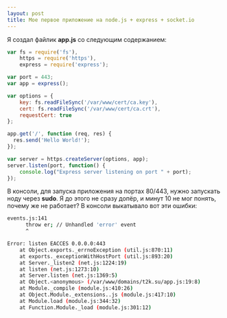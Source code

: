 ```yaml
---
layout: post
title: Мое первое приложение на node.js + express + socket.io
---
```


Я создал файлик **app.js** со следующим содержанием:
```javascript
var fs = require('fs'),
    https = require('https'),
    express = require('express');

var port = 443;
var app = express();

var options = {
    key: fs.readFileSync('/var/www/cert/ca.key'),
    cert: fs.readFileSync('/var/www/cert/ca.crt'),
    requestCert: true
};

app.get('/', function (req, res) {
  res.send('Hello World!');
});

var server = https.createServer(options, app);
server.listen(port, function() {
	console.log("Express server listening on port " + port);
});

```

В консоли, для запуска приложения на портах 80/443, нужно запускать ноду через **sudo**. Я до этого не сразу допёр, и минут 10 не мог понять, почему же не работает? В консоли выкатывало вот эти ошибки:
```bash
events.js:141
      throw er; // Unhandled 'error' event
      ^

Error: listen EACCES 0.0.0.0:443
    at Object.exports._errnoException (util.js:870:11)
    at exports._exceptionWithHostPort (util.js:893:20)
    at Server._listen2 (net.js:1224:19)
    at listen (net.js:1273:10)
    at Server.listen (net.js:1369:5)
    at Object.<anonymous> (/var/www/domains/t2k.su/app.js:19:8)
    at Module._compile (module.js:410:26)
    at Object.Module._extensions..js (module.js:417:10)
    at Module.load (module.js:344:32)
    at Function.Module._load (module.js:301:12)
```


